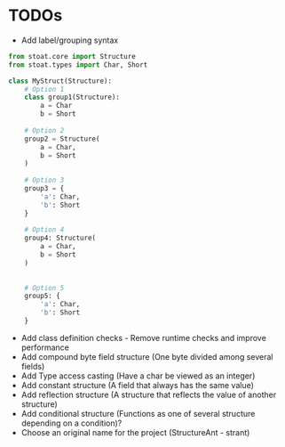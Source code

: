 # TODOs
* Add label/grouping syntax
```python
from stoat.core import Structure
from stoat.types import Char, Short

class MyStruct(Structure):
    # Option 1
    class group1(Structure):
        a = Char
        b = Short
        
    # Option 2
    group2 = Structure(
        a = Char,
        b = Short
    )
    
    # Option 3
    group3 = {
        'a': Char,
        'b': Short
    }
    
    # Option 4
    group4: Structure(
        a = Char,
        b = Short
    )
    
    
    # Option 5
    group5: {
        'a': Char,
        'b': Short
    }
```
* Add class definition checks - Remove runtime checks and improve
  performance
* Add compound byte field structure (One byte divided among several fields)
* Add Type access casting (Have a char be viewed as an integer)
* Add constant structure (A field that always has the same value)
* Add reflection structure (A structure that reflects the value of
  another structure)
* Add conditional structure (Functions as one of several structure
  depending on a condition)?
* Choose an original name for the project (StructureAnt - strant)